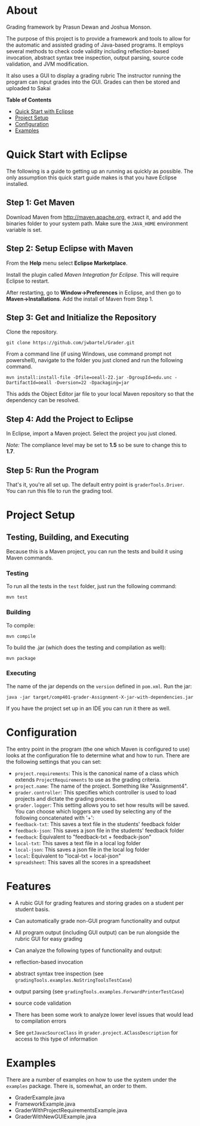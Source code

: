 # About

Grading framework by Prasun Dewan and Joshua Monson.

The purpose of this project is to provide a framework and tools to allow for the automatic and assisted grading of
Java-based programs. It employs several methods to check code validity including reflection-based invocation,
abstract syntax tree inspection, output parsing, source code validation, and JVM modification.

It also uses a GUI to display a grading rubric The instructor running the program can input grades into the GUI.  Grades can then be stored and uploaded to Sakai

**Table of Contents**

* <a href="#quick-start-with-eclipse">Quick Start with Eclipse</a>
* <a href="#project-setup">Project Setup</a>
* <a href="#configuration">Configuration</a>
* <a href="#examples">Examples</a>

# Quick Start with Eclipse

The following is a guide to getting up an running as quickly as possible. The only assumption this quick start guide
makes is that you have Eclipse installed.

## Step 1: Get Maven

Download Maven from http://maven.apache.org, extract it, and add the binaries folder to your system path. Make sure the
`JAVA_HOME` environment variable is set.

## Step 2: Setup Eclipse with Maven

From the **Help** menu select **Eclipse Marketplace**.

Install the plugin called *Maven Integration for Eclipse*. This will require Eclipse to restart.

After restarting, go to **Window->Preferences** in Eclipse, and then go to **Maven->Installations**.  Add the install of Maven from Step 1.

## Step 3: Get and Initialize the Repository

Clone the repository.

```
git clone https://github.com/jwbartel/Grader.git
```

From a command line (if using Windows, use command prompt not powershell), navigate to the folder you just cloned and
run the following command.

```
mvn install:install-file -Dfile=oeall-22.jar -DgroupId=edu.unc -DartifactId=oeall -Dversion=22 -Dpackaging=jar
```

This adds the Object Editor jar file to your local Maven repository so that the dependency can be resolved.

## Step 4: Add the Project to Eclipse

In Eclipse, import a Maven project. Select the project you just cloned.

*Note:* The compliance level may be set to **1.5** so be sure to change this to **1.7**.

## Step 5: Run the Program

That's it, you're all set up. The default entry point is `graderTools.Driver`. You can run this file to run the grading
tool.

# Project Setup

## Testing, Building, and Executing

Because this is a Maven project, you can run the tests and build it using Maven commands.

### Testing

To run all the tests in the `test` folder, just run the following command:

```
mvn test
```

### Building

To compile:

```
mvn compile
```

To build the .jar (which does the testing and compilation as well):

```
mvn package
```

### Executing

The name of the jar depends on the `version` defined in `pom.xml`. Run the jar:

```
java -jar target/comp401-grader-Assignment-X-jar-with-dependencies.jar
```

If you have the project set up in an IDE you can run it there as well.

# Configuration

The entry point in the program (the one which Maven is configured to use) looks at the configuration file to determine
what and how to run. There are the following settings that you can set:

* `project.requirements`: This is the canonical name of a class which extends `ProjectRequirements` to use as the grading
criteria.
* `project.name`: The name of the project. Something like "Assignment4".
* `grader.controller`: This specifies which controller is used to load projects and dictate the grading process.
* `grader.logger`: This setting allows you to set how results will be saved. You can choose which loggers are used by selecting any of the following concatenated with '+':
 * `feedback-txt`: This saves a text file in the students' feedback folder
 * `feedback-json`: This saves a json file in the students' feedback folder
 * `feedback`: Equivalent to "feedback-txt + feedback-json"
 * `local-txt`: This saves a text file in a local log folder
 * `local-json`: This saves a json file in the local log folder
 * `local`: Equivalent to "local-txt + local-json"
 * `spreadsheet`: This saves all the scores in a spreadsheet

# Features
* A rubic GUI for grading features and storing grades on a student per student basis.
* Can automatically grade non-GUI program functionality and output
* All program output (including GUI output) can be run alongside the rubric GUI for easy grading
* Can analyze the following types of functionality and output:
 * reflection-based invocation 
 * abstract syntax tree inspection (see `gradingTools.examples.NoStringToolsTestCase`)
 * output parsing (see `gradingTools.examples.ForwardPrinterTestCase`)
 * source code validation

* There has been some work to analyze lower level issues that would lead to compilation errors
 * See `getJavacSourceClass` in `grader.project.AClassDescription` for access to this type of information
			
	

# Examples

There are a number of examples on how to use the system under the `examples` package.
There is, somewhat, an order to them.

* GraderExample.java
* FrameworkExample.java
* GraderWithProjectRequirementsExample.java
* GraderWithNewGUIExample.java

